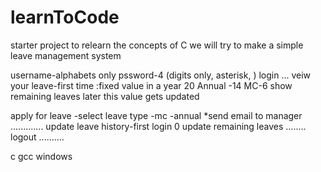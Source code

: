 # learnToCode
starter project to relearn the concepts of C
we will try to make a simple leave management system

username-alphabets only	
pssword-4 (digits only, asterisk, )
login
...
veiw your leave-first time :fixed value in a year 20
Annual -14
MC-6
show remaining leaves
later this value gets updated

apply for leave
-select leave type
-mc
-annual
*send email to manager
.............
update leave history-first login 0
update remaining leaves
........
logout
..........

c gcc windows
